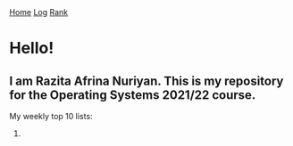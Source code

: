 <div class="topnav">
  <a class="active" href="#home">Home</a>
  <a href="https://github.com/razitaa/os212/blob/a09f5c364c57fc801a8a230ab3e57648b55e8c7d/mylog.txt">Log</a>
  <a href="TXT/myrank.txt">Rank</a>
</div>
<h1>Hello!</h1>
<h2>I am Razita Afrina Nuriyan. This is my repository for the Operating Systems 2021/22 course.</h2>
My weekly top 10 lists:
<ol>
  <li></li>
</ol>
